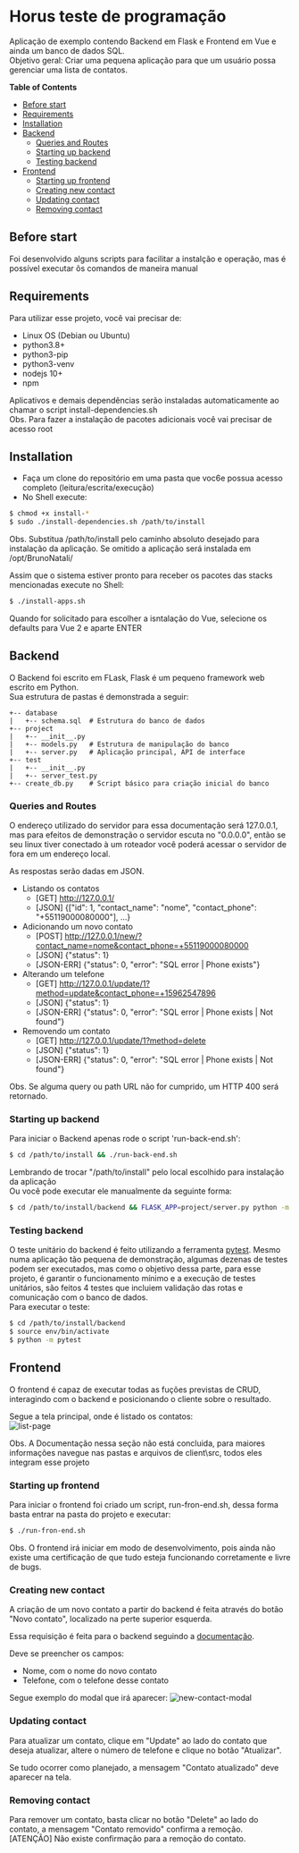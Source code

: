 # Horus teste de programação

Aplicação de exemplo contendo Backend em Flask e Frontend em Vue e ainda um banco de dados SQL.   
Objetivo geral: Criar uma pequena aplicação para que um usuário possa gerenciar uma lista de contatos.

**Table of Contents**
* [Before start](#before-start)
* [Requirements](#requirements)
* [Installation](#installation)
* [Backend](#backend)
    * [Queries and Routes](#queries-and-routes)
    * [Starting up backend](#starting-up-backend)
    * [Testing backend](#testing-backend)
* [Frontend](#frontend)
    * [Starting up frontend](#starting-up-frontend)
    * [Creating new contact](#creating-new-contact)
    * [Updating contact](#updating-contact)
    * [Removing contact](#removing-contact)
## Before start
Foi desenvolvido alguns scripts para facilitar a instalção e operação, mas é possível executar õs comandos de maneira manual   

## Requirements
Para utilizar esse projeto, você vai precisar de:
- Linux OS (Debian ou Ubuntu)
- python3.8+
- python3-pip
- python3-venv
- nodejs 10+
- npm

Aplicativos e demais dependências serão instaladas automaticamente ao chamar o script install-dependencies.sh   
Obs. Para fazer a instalação de pacotes adicionais você vai precisar de acesso root

## Installation
- Faça um clone do repositório em uma pasta que voc6e possua acesso completo (leitura/escrita/execução)
- No Shell execute:
```bash
$ chmod +x install-*
$ sudo ./install-dependencies.sh /path/to/install
```
Obs. Substitua /path/to/install pelo caminho absoluto desejado para instalação da aplicação. Se omitido a aplicação será instalada em /opt/BrunoNatali/   
   
Assim que o sistema estiver pronto para receber os pacotes das stacks mencionadas execute no Shell:
```bash 
$ ./install-apps.sh
```
Quando for solicitado para escolher a isntalação do Vue, selecione os defaults para Vue 2 e aparte ENTER

## Backend
O Backend foi escrito em FLask, Flask é um pequeno framework web escrito em Python.   
Sua estrutura de pastas é demonstrada a seguir:
```shell
+-- database
|   +-- schema.sql  # Estrutura do banco de dados
+-- project
|   +-- __init__.py
|   +-- models.py   # Estrutura de manipulação do banco
|   +-- server.py   # Aplicação principal, API de interface
+-- test
|   +-- __init__.py
|   +-- server_test.py
+-- create_db.py    # Script básico para criação inicial do banco
```

### Queries and Routes
O endereço utilizado do servidor para essa documentação será 127.0.0.1, mas para efeitos de demonstração o servidor escuta no "0.0.0.0", então se seu linux tiver conectado à um roteador você poderá acessar o servidor de fora em um endereço local.   

As respostas serão dadas em JSON.   
- Listando os contatos
    - [GET] http://127.0.0.1/
    - [JSON] {["id": 1, "contact_name": "nome", "contact_phone": "+55119000080000"], ...}
- Adicionando um novo contato
    - [POST] http://127.0.0.1/new/?contact_name=nome&contact_phone=+55119000080000
    - [JSON] {"status": 1} 
    - [JSON-ERR] {"status": 0, "error": "SQL error | Phone exists"}
- Alterando um telefone
    - [GET] http://127.0.0.1/update/1?method=update&contact_phone=+15962547896
    - [JSON] {"status": 1}
    - [JSON-ERR] {"status": 0, "error": "SQL error | Phone exists | Not found"} 
- Removendo um contato
    - [GET] http://127.0.0.1/update/1?method=delete
    - [JSON] {"status": 1} 
    - [JSON-ERR] {"status": 0, "error": "SQL error | Phone exists | Not found"} 

Obs. Se alguma query ou path URL não for cumprido, um HTTP 400 será retornado.

### Starting up backend
Para iniciar o Backend apenas rode o script 'run-back-end.sh':
```bash 
$ cd /path/to/install && ./run-back-end.sh
```
Lembrando de trocar "/path/to/install" pelo local escolhido para instalação da aplicação   
Ou você pode executar ele manualmente da seguinte forma:
```bash 
$ cd /path/to/install/backend && FLASK_APP=project/server.py python -m flask run --host=0.0.0.0
```

### Testing backend
O teste unitário do backend é feito utilizando a ferramenta [pytest](https://pytest.org). Mesmo numa aplicação tão pequena de demonstração, algumas dezenas de testes podem ser executados, mas como o objetivo dessa parte, para esse projeto, é garantir o funcionamento mínimo e a execução de testes unitários, são feitos 4 testes que incluiem validação das rotas e comunicação com o banco de dados.   
Para executar o teste:
```bash 
$ cd /path/to/install/backend
$ source env/bin/activate
$ python -m pytest
```

## Frontend
O frontend é capaz de executar todas as fuções previstas de CRUD, interagindo com o backend e posicionando o cliente sobre o resultado.   

Segue a tela principal, onde é listado os contatos:   
![list-page](/img/contacts-list.PNG)

Obs. A Documentação nessa seção não está concluida, para maiores informações navegue nas pastas e arquivos de client\src, todos eles integram esse projeto

### Starting up frontend
Para iniciar o frontend foi criado um script, run-fron-end.sh, dessa forma basta entrar na pasta do projeto e executar:   
```bash
$ ./run-fron-end.sh 
```
Obs. O frontend irá iniciar em modo de desenvolvimento, pois ainda não existe uma certificação de que tudo esteja funcionando corretamente e livre de bugs. 

### Creating new contact
A criação de um novo contato a partir do backend é feita através do botão "Novo contato", localizado na perte superior esquerda.  

Essa requisição é feita para o backend seguindo a [documentação](#queries-and-routes).   

Deve se preencher os campos:
- Nome, com o nome do novo contato
- Telefone, com o telefone desse contato

Segue exemplo do modal que irá aparecer:
![new-contact-modal](/img/add-new-contact-modal.PNG)

### Updating contact
Para atualizar um contato, clique em "Update" ao lado do contato que deseja atualizar, altere o número de telefone e clique no botão "Atualizar".   

Se tudo ocorrer como planejado, a mensagem "Contato atualizado" deve aparecer na tela.   

### Removing contact
Para remover um contato, basta clicar no botão "Delete" ao lado do contato, a mensagem "Contato removido" confirma a remoção.   
[ATENÇÃO] Não existe confirmação para a remoção do contato.   